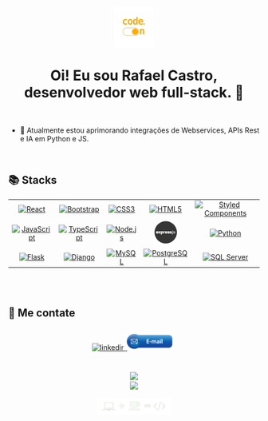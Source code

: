 <div align="center">
<img src="https://raw.githubusercontent.com/RafaelCastilhoCastro/RafaelCastilhoCastro/main/src/code_img01a.png" align="center" height="" width="80" />
</div>

# <div align="center">Oi! Eu sou Rafael Castro, desenvolvedor web full-stack. 👾</div>

<br/>

- 🔎 Atualmente estou aprimorando integrações de Webservices, APIs Rest e IA em Python e JS.


<br/>


## 📚 Stacks

<table align="center">
  <tr>
    <td align="center">
      <a href="https://reactjs.org/" target="_blank">
        <img src="https://profilinator.rishav.dev/skills-assets/react-original-wordmark.svg" alt="React" width="50" />
      </a>
      <br />
    </td>
    <td align="center">
      <a href="https://getbootstrap.com/" target="_blank">
        <img src="https://profilinator.rishav.dev/skills-assets/bootstrap-plain.svg" alt="Bootstrap" width="50" />
      </a>
      <br />
    </td>
    <td align="center">
      <a href="https://www.w3schools.com/css/" target="_blank">
        <img src="https://profilinator.rishav.dev/skills-assets/css3-original-wordmark.svg" alt="CSS3" width="50" />
      </a>
      <br />
    </td>
    <td align="center">
      <a href="https://en.wikipedia.org/wiki/HTML5" target="_blank">
        <img src="https://profilinator.rishav.dev/skills-assets/html5-original-wordmark.svg" alt="HTML5" width="50" />
      </a>
      <br />
    </td>
    <td align="center">
      <a href="https://styled-components.com/" target="_blank">
        <img src="https://profilinator.rishav.dev/skills-assets/styled-components.png" alt="Styled Components" width="50" />
      </a>
      <br />
    </td>
  </tr>

  <tr>
    <td align="center">
      <a href="https://www.javascript.com/" target="_blank">
        <img src="https://profilinator.rishav.dev/skills-assets/javascript-original.svg" alt="JavaScript" width="50" />
      </a>
      <br />
    </td>
    <td align="center">
      <a href="https://www.typescriptlang.org/" target="_blank">
        <img src="https://profilinator.rishav.dev/skills-assets/typescript-original.svg" alt="TypeScript" width="50" />
      </a>
      <br />
    </td>
    <td align="center">
      <a href="https://nodejs.org/" target="_blank">
        <img src="https://profilinator.rishav.dev/skills-assets/nodejs-original-wordmark.svg" alt="Node.js" width="50" />
      </a>
      <br />
    </td>
    <td align="center">
      <a href="https://expressjs.com/" target="_blank">
        <img src="https://raw.githubusercontent.com/RafaelCastilhoCastro/RafaelCastilhoCastro/main/src/expressLogo.png" alt="Express.js" width="50" />
      </a>
      <br />
    </td>
    <td align="center">
      <a href="https://www.python.org/" target="_blank">
        <img src="https://profilinator.rishav.dev/skills-assets/python-original.svg" alt="Python" width="50" />
      </a>
      <br />
    </td>
  </tr>

  <tr>
    <td align="center">
      <a href="https://flask.palletsprojects.com/en/stable/" target="_blank">
        <img src="https://www.bairesdev.com/wp-content/uploads/2021/08/Flask-1.svg" alt="Flask" width="50" />
      </a>
      <br />
    </td>
    <td align="center">
      <a href="https://www.djangoproject.com/" target="_blank">
        <img src="https://profilinator.rishav.dev/skills-assets/django-original.svg" alt="Django" width="50" />
      </a>
      <br />
    </td>
    <td align="center">
      <a href="https://www.mysql.com/" target="_blank">
        <img src="https://profilinator.rishav.dev/skills-assets/mysql-original-wordmark.svg" alt="MySQL" width="50" />
      </a>
      <br />
    </td>
    <td align="center">
      <a href="https://www.postgresql.org/" target="_blank">
        <img src="https://www.postgresql.org/media/img/about/press/elephant.png" alt="PostgreSQL" width="50" />
      </a>
      <br />
    </td>
    <td align="center">
      <a href="https://www.microsoft.com/en-us/sql-server/sql-server-downloads" target="_blank">
        <img src="https://www.2fconsultoria.com.br/wp-content/uploads/2017/02/Microsoft-SQL-Server.png" alt="SQL Server" width="50" />
      </a>
      <br />
    </td>
  </tr>

</table>



<br/>
<br/>


## 💬 Me contate

<div align="center">
<a href="https://linkedin.com/in/rafael-castilho-castro/" target="_blank">
<img src=https://img.shields.io/badge/linkedin-%231E77B5.svg?&style=for-the-badge&logo=linkedin&logoColor=white alt=linkedin style="margin-bottom: 5px;" />
</a>
</a>
<a href="mailto:rafaelcastrodev@pm.me" target="_blank">
<img src=https://raw.githubusercontent.com/RafaelCastilhoCastro/RafaelCastilhoCastro/main/src/email_btn01.png alt=email style="padding-top: 10px;margin-left: -7px;width: 105px"/>
</a>
</div>

<br/>
<br/>

<div align="center">
  <img src="https://github-readme-stats.vercel.app/api?username=RafaelCastilhoCastro&show_icons=true&include_all_commits=true&count_private=true&hide_border=true&theme=shadow_blue" align="center" />
</div>
<div align="center">
  <img src="https://github-readme-stats.vercel.app/api/top-langs/?username=RafaelCastilhoCastro&hide_border=true&layout=compact&theme=shadow_blue" align="center" />
</div>

<br/>

<div align="center">
<img src="https://raw.githubusercontent.com/RafaelCastilhoCastro/RafaelCastilhoCastro/main/src/footer_img02.png" align="center" height="" width="150" />
</div>
